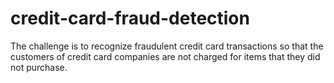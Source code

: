 # credit-card-fraud-detection
The challenge is to recognize fraudulent credit card transactions so that the customers of credit card companies are not charged for items that they did not purchase.
